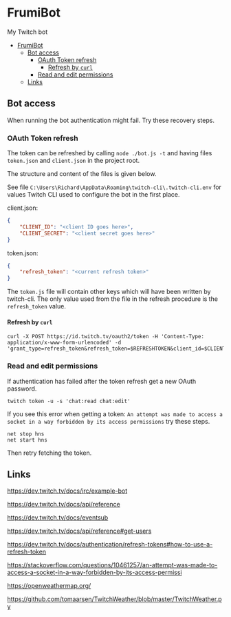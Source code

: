 # FrumiBot

My Twitch bot

- [FrumiBot](#frumibot)
  - [Bot access](#bot-access)
    - [OAuth Token refresh](#oauth-token-refresh)
      - [Refresh by `curl`](#refresh-by-curl)
    - [Read and edit permissions](#read-and-edit-permissions)
  - [Links](#links)

## Bot access

When running the bot authentication might fail.  Try these recovery steps.

### OAuth Token refresh

The token can be refreshed by calling `node ./bot.js -t` and having files `token.json` and `client.json` in the project root.

The structure and content of the files is given below.

See file `C:\Users\Richard\AppData\Roaming\twitch-cli\.twitch-cli.env` for values Twitch CLI used to configure the bot in the first place.

client.json:

```json
{
    "CLIENT_ID": "<client ID goes here>",
    "CLIENT_SECRET": "<client secret goes here>"
}
```

token.json:

```json
{
    "refresh_token": "<current refresh token>"
}
```

The `token.js` file will contain other keys which will have been written by twitch-cli.  The only value used from the file in the refresh procedure is the `refresh_token` value.

#### Refresh by `curl`

```shell
curl -X POST https://id.twitch.tv/oauth2/token -H 'Content-Type: application/x-www-form-urlencoded' -d 'grant_type=refresh_token&refresh_token=$REFRESHTOKEN&client_id=$CLIENTID&client_secret=$CLIENTSECRET'
```

### Read and edit permissions

If authentication has failed after the token refresh get a new OAuth password.

```shell
twitch token -u -s 'chat:read chat:edit'
```

If you see this error when getting a token:
`An attempt was made to access a socket in a way forbidden by its access permissions` try these steps.

```shell
net stop hns
net start hns
```

Then retry fetching the token.

## Links

https://dev.twitch.tv/docs/irc/example-bot

https://dev.twitch.tv/docs/api/reference

https://dev.twitch.tv/docs/eventsub

https://dev.twitch.tv/docs/api/reference#get-users

https://dev.twitch.tv/docs/authentication/refresh-tokens#how-to-use-a-refresh-token

https://stackoverflow.com/questions/10461257/an-attempt-was-made-to-access-a-socket-in-a-way-forbidden-by-its-access-permissi

https://openweathermap.org/

https://github.com/tomaarsen/TwitchWeather/blob/master/TwitchWeather.py
